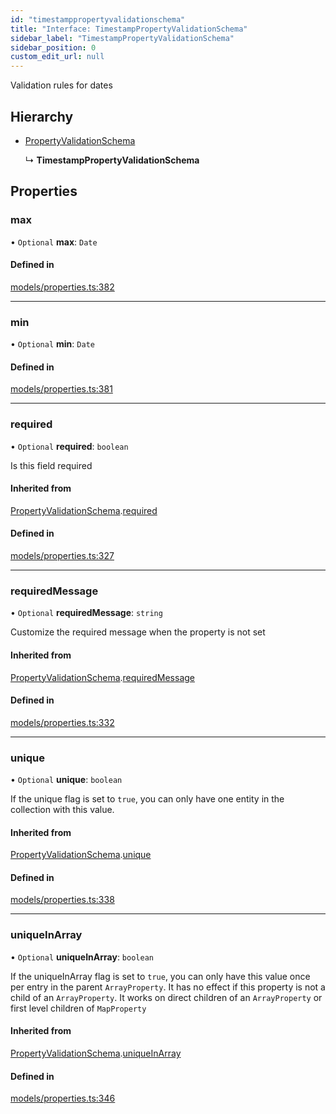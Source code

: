 ```yaml
---
id: "timestamppropertyvalidationschema"
title: "Interface: TimestampPropertyValidationSchema"
sidebar_label: "TimestampPropertyValidationSchema"
sidebar_position: 0
custom_edit_url: null
---
```


Validation rules for dates

## Hierarchy

- [PropertyValidationSchema](propertyvalidationschema.md)

  ↳ **TimestampPropertyValidationSchema**

## Properties

### max

• `Optional` **max**: `Date`

#### Defined in

[models/properties.ts:382](https://github.com/Camberi/firecms/blob/b1328ad/src/models/properties.ts#L382)

___

### min

• `Optional` **min**: `Date`

#### Defined in

[models/properties.ts:381](https://github.com/Camberi/firecms/blob/b1328ad/src/models/properties.ts#L381)

___

### required

• `Optional` **required**: `boolean`

Is this field required

#### Inherited from

[PropertyValidationSchema](propertyvalidationschema.md).[required](propertyvalidationschema.md#required)

#### Defined in

[models/properties.ts:327](https://github.com/Camberi/firecms/blob/b1328ad/src/models/properties.ts#L327)

___

### requiredMessage

• `Optional` **requiredMessage**: `string`

Customize the required message when the property is not set

#### Inherited from

[PropertyValidationSchema](propertyvalidationschema.md).[requiredMessage](propertyvalidationschema.md#requiredmessage)

#### Defined in

[models/properties.ts:332](https://github.com/Camberi/firecms/blob/b1328ad/src/models/properties.ts#L332)

___

### unique

• `Optional` **unique**: `boolean`

If the unique flag is set to `true`, you can only have one entity in the
collection with this value.

#### Inherited from

[PropertyValidationSchema](propertyvalidationschema.md).[unique](propertyvalidationschema.md#unique)

#### Defined in

[models/properties.ts:338](https://github.com/Camberi/firecms/blob/b1328ad/src/models/properties.ts#L338)

___

### uniqueInArray

• `Optional` **uniqueInArray**: `boolean`

If the uniqueInArray flag is set to `true`, you can only have this value
once per entry in the parent `ArrayProperty`. It has no effect if this
property is not a child of an `ArrayProperty`. It works on direct
children of an `ArrayProperty` or first level children of `MapProperty`

#### Inherited from

[PropertyValidationSchema](propertyvalidationschema.md).[uniqueInArray](propertyvalidationschema.md#uniqueinarray)

#### Defined in

[models/properties.ts:346](https://github.com/Camberi/firecms/blob/b1328ad/src/models/properties.ts#L346)
